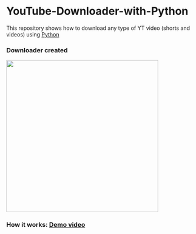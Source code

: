 # YouTube-Downloader-with-Python
This repository shows how to download any type of YT video (shorts and videos) using [Python](https://www.python.org/)

### Downloader created
<img src="https://user-images.githubusercontent.com/64377961/232553657-89b087dc-2d00-48f9-912d-55442d1b23c6.jpg" width="400">


### How it works: [Demo video](https://www.tiktok.com/@sandreke99/video/7159554153587526917) 
